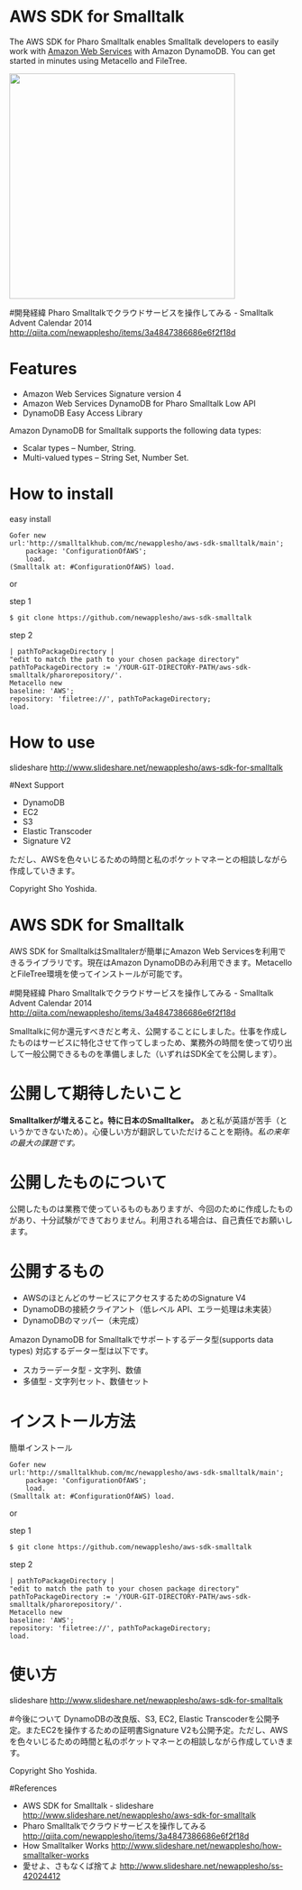 AWS SDK for Smalltalk
=================

The AWS SDK for Pharo Smalltalk enables Smalltalk developers to easily work with [Amazon Web Services](http://aws.amazon.com/) with Amazon DynamoDB. You can get started in minutes using Metacello and FileTree.

<img src="http://2.bp.blogspot.com/-3caM96eyEOM/VJ6S70lf-YI/AAAAAAAAARM/IvmnJdN0yp0/s1600/20141225howsmalltalkerworks.jpg" width="400"/>

#開発経緯
Pharo Smalltalkでクラウドサービスを操作してみる - Smalltalk Advent Calendar 2014
http://qiita.com/newapplesho/items/3a4847386686e6f2f18d

# Features
* Amazon Web Services Signature version 4
* Amazon Web Services DynamoDB for Pharo Smalltalk Low API
* DynamoDB Easy Access Library

Amazon DynamoDB for Smalltalk supports the following data types:

* Scalar types – Number, String.
* Multi-valued types – String Set, Number Set.

# How to install

easy install

```smalltalk
Gofer new
url:'http://smalltalkhub.com/mc/newapplesho/aws-sdk-smalltalk/main';
    package: 'ConfigurationOfAWS';
    load.
(Smalltalk at: #ConfigurationOfAWS) load.
```

or

step 1
```bash
$ git clone https://github.com/newapplesho/aws-sdk-smalltalk
```

step 2
```smalltalk
| pathToPackageDirectory |
"edit to match the path to your chosen package directory"
pathToPackageDirectory := '/YOUR-GIT-DIRECTORY-PATH/aws-sdk-smalltalk/pharorepository/'.
Metacello new
baseline: 'AWS';
repository: 'filetree://', pathToPackageDirectory;
load.
```

# How to use
slideshare
http://www.slideshare.net/newapplesho/aws-sdk-for-smalltalk


#Next Support
* DynamoDB 
* EC2
* S3
* Elastic Transcoder
* Signature V2

ただし、AWSを色々いじるための時間と私のポケットマネーとの相談しながら作成していきます。

Copyright Sho Yoshida.

AWS SDK for Smalltalk
=================
AWS SDK for SmalltalkはSmalltalerが簡単にAmazon Web Servicesを利用できるライブラリです。現在はAmazon DynamoDBのみ利用できます。MetacelloとFileTree環境を使ってインストールが可能です。


#開発経緯
Pharo Smalltalkでクラウドサービスを操作してみる - Smalltalk Advent Calendar 2014
http://qiita.com/newapplesho/items/3a4847386686e6f2f18d

Smalltalkに何か還元すべきだと考え、公開することにしました。仕事を作成したものはサービスに特化させて作ってしまっため、業務外の時間を使って切り出して一般公開できるものを準備しました（いずれはSDK全てを公開します）。

# 公開して期待したいこと
**Smalltalkerが増えること。特に日本のSmalltalker。** あと私が英語が苦手（というかできないため）。心優しい方が翻訳していただけることを期待。*私の来年の最大の課題です。*

# 公開したものについて
公開したものは業務で使っているものもありますが、今回のために作成したものがあり、十分試験ができておりません。利用される場合は、自己責任でお願いします。

# 公開するもの
* AWSのほとんどのサービスにアクセスするためのSignature V4
* DynamoDBの接続クライアント（低レベル API、エラー処理は未実装）
* DynamoDBのマッパー（未完成）

Amazon DynamoDB for Smalltalkでサポートするデータ型(supports data types)
対応するデーター型は以下です。

* スカラーデータ型 - 文字列、数値
* 多値型 - 文字列セット、数値セット

# インストール方法

簡単インストール

```smalltalk
Gofer new
url:'http://smalltalkhub.com/mc/newapplesho/aws-sdk-smalltalk/main';
    package: 'ConfigurationOfAWS';
    load.
(Smalltalk at: #ConfigurationOfAWS) load.
```

or


step 1
```bash
$ git clone https://github.com/newapplesho/aws-sdk-smalltalk
```

step 2
```smalltalk
| pathToPackageDirectory |
"edit to match the path to your chosen package directory"
pathToPackageDirectory := '/YOUR-GIT-DIRECTORY-PATH/aws-sdk-smalltalk/pharorepository/'.
Metacello new
baseline: 'AWS';
repository: 'filetree://', pathToPackageDirectory;
load.
```

# 使い方
slideshare
http://www.slideshare.net/newapplesho/aws-sdk-for-smalltalk

#今後について
DynamoDBの改良版、S3, EC2, Elastic Transcoderを公開予定。またEC2を操作するための証明書Signature V2も公開予定。ただし、AWSを色々いじるための時間と私のポケットマネーとの相談しながら作成していきます。

Copyright Sho Yoshida.

#References
* AWS SDK for Smalltalk - slideshare http://www.slideshare.net/newapplesho/aws-sdk-for-smalltalk
* Pharo Smalltalkでクラウドサービスを操作してみる http://qiita.com/newapplesho/items/3a4847386686e6f2f18d
* How Smalltalker Works http://www.slideshare.net/newapplesho/how-smalltalker-works
* 愛せよ、さもなくば捨てよ http://www.slideshare.net/newapplesho/ss-42024412

